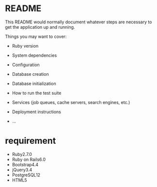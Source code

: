 # README

This README would normally document whatever steps are necessary to get the
application up and running.

Things you may want to cover:

* Ruby version

* System dependencies

* Configuration

* Database creation

* Database initialization

* How to run the test suite

* Services (job queues, cache servers, search engines, etc.)

* Deployment instructions

* ...

# requirement
 * Ruby2.7.0
 * Ruby on Rails6.0
 * Bootstrap4.4
 * jQuery3.4
 * PostgreSQL12
 * HTML5
